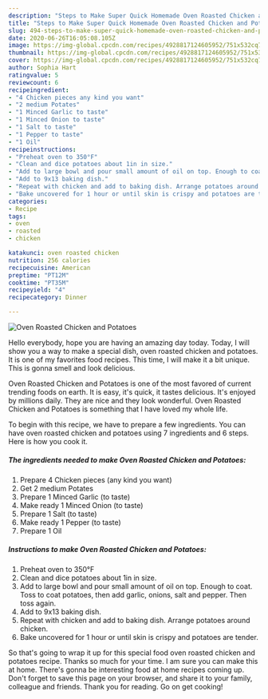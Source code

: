 ```yaml
---
description: "Steps to Make Super Quick Homemade Oven Roasted Chicken and Potatoes"
title: "Steps to Make Super Quick Homemade Oven Roasted Chicken and Potatoes"
slug: 494-steps-to-make-super-quick-homemade-oven-roasted-chicken-and-potatoes
date: 2020-06-26T16:05:08.105Z
image: https://img-global.cpcdn.com/recipes/4928817124605952/751x532cq70/oven-roasted-chicken-and-potatoes-recipe-main-photo.jpg
thumbnail: https://img-global.cpcdn.com/recipes/4928817124605952/751x532cq70/oven-roasted-chicken-and-potatoes-recipe-main-photo.jpg
cover: https://img-global.cpcdn.com/recipes/4928817124605952/751x532cq70/oven-roasted-chicken-and-potatoes-recipe-main-photo.jpg
author: Sophia Hart
ratingvalue: 5
reviewcount: 6
recipeingredient:
- "4 Chicken pieces any kind you want"
- "2 medium Potates"
- "1 Minced Garlic to taste"
- "1 Minced Onion to taste"
- "1 Salt to taste"
- "1 Pepper to taste"
- "1 Oil"
recipeinstructions:
- "Preheat oven to 350°F"
- "Clean and dice potatoes about 1in in size."
- "Add to large bowl and pour small amount of oil on top. Enough to coat. Toss to coat potatoes, then add garlic, onions, salt and pepper. Then toss again."
- "Add to 9x13 baking dish."
- "Repeat with chicken and add to baking dish. Arrange potatoes around chicken."
- "Bake uncovered for 1 hour or until skin is crispy and potatoes are tender."
categories:
- Recipe
tags:
- oven
- roasted
- chicken

katakunci: oven roasted chicken 
nutrition: 256 calories
recipecuisine: American
preptime: "PT12M"
cooktime: "PT35M"
recipeyield: "4"
recipecategory: Dinner

---
```



![Oven Roasted Chicken and Potatoes](https://img-global.cpcdn.com/recipes/4928817124605952/751x532cq70/oven-roasted-chicken-and-potatoes-recipe-main-photo.jpg)

Hello everybody, hope you are having an amazing day today. Today, I will show you a way to make a special dish, oven roasted chicken and potatoes. It is one of my favorites food recipes. This time, I will make it a bit unique. This is gonna smell and look delicious.

Oven Roasted Chicken and Potatoes is one of the most favored of current trending foods on earth. It is easy, it's quick, it tastes delicious. It's enjoyed by millions daily. They are nice and they look wonderful. Oven Roasted Chicken and Potatoes is something that I have loved my whole life.




To begin with this recipe, we have to prepare a few ingredients. You can have oven roasted chicken and potatoes using 7 ingredients and 6 steps. Here is how you cook it.

<!--inarticleads1-->

##### The ingredients needed to make Oven Roasted Chicken and Potatoes:

1. Prepare 4 Chicken pieces (any kind you want)
1. Get 2 medium Potates
1. Prepare 1 Minced Garlic (to taste)
1. Make ready 1 Minced Onion (to taste)
1. Prepare 1 Salt (to taste)
1. Make ready 1 Pepper (to taste)
1. Prepare 1 Oil




<!--inarticleads2-->

##### Instructions to make Oven Roasted Chicken and Potatoes:

1. Preheat oven to 350°F
1. Clean and dice potatoes about 1in in size.
1. Add to large bowl and pour small amount of oil on top. Enough to coat. Toss to coat potatoes, then add garlic, onions, salt and pepper. Then toss again.
1. Add to 9x13 baking dish.
1. Repeat with chicken and add to baking dish. Arrange potatoes around chicken.
1. Bake uncovered for 1 hour or until skin is crispy and potatoes are tender.




So that's going to wrap it up for this special food oven roasted chicken and potatoes recipe. Thanks so much for your time. I am sure you can make this at home. There's gonna be interesting food at home recipes coming up. Don't forget to save this page on your browser, and share it to your family, colleague and friends. Thank you for reading. Go on get cooking!
